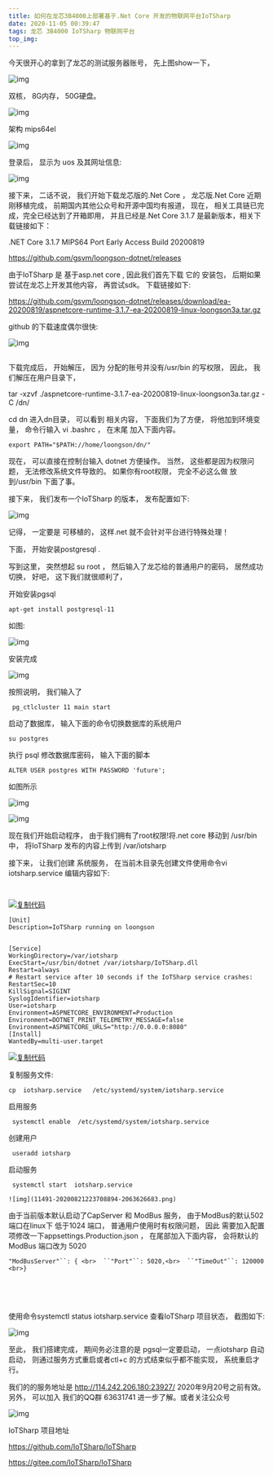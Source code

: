 ```yaml
---
title: 如何在龙芯3B4000上部署基于.Net Core 开发的物联网平台IoTSharp
date: 2020-11-05 00:39:47
tags: 龙芯 3B4000 IoTSharp 物联网平台
top_img: 
---
```


今天很开心的拿到了龙芯的测试服务器账号， 先上图show一下， 

![img](11491-20200821223328069-1509825572.png)

 

 

双核， 8G内存， 50G硬盘。

 

![img](11491-20200821223343327-1614648773.png)

 

 

架构 mips64el 

 ![img](11491-20200821223520461-252360121.png)

 

 

登录后， 显示为 uos 及其网址信息:

 ![img](11491-20200821223514386-597362547.png)

 

 

 

接下来， 二话不说， 我们开始下载龙芯版的.Net Core ， 龙芯版.Net Core 近期刚移植完成， 前期国内其他公众号和开源中国均有报道， 现在， 相关工具链已完成，完全已经达到了开箱即用， 并且已经是.Net Core 3.1.7 是最新版本，相关下载链接如下：

.NET Core 3.1.7 MIPS64 Port Early Access Build 20200819 

 https://github.com/gsvm/loongson-dotnet/releases 

由于IoTSharp 是 基于asp.net core , 因此我们首先下载 它的 安装包， 后期如果尝试在龙芯上开发其他内容， 再尝试sdk。 下载链接如下:

https://github.com/gsvm/loongson-dotnet/releases/download/ea-20200819/aspnetcore-runtime-3.1.7-ea-20200819-linux-loongson3a.tar.gz

github 的下载速度偶尔很快:

 ![img](11491-20200821223539119-155859160.png)

 

 

![img](data:image/gif;base64,iVBORw0KGgoAAAANSUhEUgAAAAEAAAABCAYAAAAfFcSJAAAADUlEQVQImWNgYGBgAAAABQABh6FO1AAAAABJRU5ErkJggg==)

下载完成后， 开始解压， 因为 分配的账号并没有/usr/bin 的写权限， 因此， 我们解压在用户目录下， 

tar -xzvf ./aspnetcore-runtime-3.1.7-ea-20200819-linux-loongson3a.tar.gz -C /dn/

cd dn 进入dn目录， 可以看到 相关内容， 下面我们为了方便， 将他加到环境变量， 命令行输入 vi .bashrc ， 在末尾 加入下面内容。 

 

```
export PATH="$PATH://home/loongson/dn/"
```

 

现在， 可以直接在控制台输入 dotnet 方便操作。 当然， 这些都是因为权限问题， 无法修改系统文件导致的。 如果你有root权限， 完全不必这么做 放到/usr/bin 下面了事。 

 

接下来， 我们发布一个IoTSharp 的版本， 发布配置如下:

 ![img](11491-20200821223610559-621562747.png)

 

 

记得， 一定要是 可移植的， 这样.net 就不会针对平台进行特殊处理！

下面， 开始安装postgresql . 

写到这里， 突然想起 su root ， 然后输入了龙芯给的普通用户的密码， 居然成功切换， 好吧， 这下我们就很顺利了， 

开始安装pgsql 

```
apt-get install postgresql-11
```

如图:

![img](11491-20200821223620370-2051371458.png)

 

 

 

安装完成

 

 ![img](11491-20200821223631921-1289278135.png)

 

 

按照说明， 我们输入了 

```
 pg_ctlcluster 11 main start
```

启动了数据库， 输入下面的命令切换数据库的系统用户

```
su postgres
```

执行 psql 修改数据库密码， 输入下面的脚本

```
ALTER USER postgres WITH PASSWORD 'future';
```

如图所示

![img](11491-20200821223641709-537923265.png)

 

 ![img](11491-20200821223646071-1226092330.png)

 

 

现在我们开始启动程序， 由于我们拥有了root权限!将.net core 移动到 /usr/bin 中， 将IoTSharp 发布的内容上传到 /var/iotsharp 

接下来， 让我们创建 系统服务， 在当前木目录先创建文件使用命令vi iotsharp.service 编辑内容如下:

 

```
 
```

[![复制代码](https://common.cnblogs.com/images/copycode.gif)](javascript:void(0);)

```
[Unit]
Description=IoTSharp running on loongson


[Service]
WorkingDirectory=/var/iotsharp
ExecStart=/usr/bin/dotnet /var/iotsharp/IoTSharp.dll   
Restart=always
# Restart service after 10 seconds if the IoTSharp service crashes:
RestartSec=10
KillSignal=SIGINT
SyslogIdentifier=iotsharp
User=iotsharp
Environment=ASPNETCORE_ENVIRONMENT=Production
Environment=DOTNET_PRINT_TELEMETRY_MESSAGE=false
Environment=ASPNETCORE_URLS="http://0.0.0.0:8080"
[Install]
WantedBy=multi-user.target
```

[![复制代码](https://common.cnblogs.com/images/copycode.gif)](javascript:void(0);)

 

复制服务文件:

```
cp  iotsharp.service   /etc/systemd/system/iotsharp.service
```

启用服务

```
 systemctl enable  /etc/systemd/system/iotsharp.service 
```

创建用户 

```
 useradd iotsharp
```

启动服务

```
 systemctl start  iotsharp.service 
```

`![img](11491-20200821223708894-2063626683.png)`

 

 

由于当前版本默认启动了CapServer 和 ModBus 服务， 由于ModBus的默认502端口在linux下 低于1024 端口， 普通用户使用时有权限问题， 因此 需要加入配置项修改一下appsettings.Production.json ， 在尾部加入下面内容， 会将默认的ModBus 端口改为 5020 

```
"ModBusServer"``: { <br>  ``"Port"``: 5020,<br>  ``"TimeOut"``: 120000 <br>}
```

　　

```
 
```

使用命令systemctl status iotsharp.service 查看IoTSharp 项目状态， 截图如下:

![img](11491-20200821223723938-2115572226.png)

 

 

 

至此， 我们搭建完成， 期间务必注意的是 pgsql一定要启动， 一点iotsharp 自动启动， 则通过服务方式重启或者ctl+c 的方式结束似乎都不能实现， 系统重启才行。 

我们的的服务地址是 http://114.242.206.180:23927/ 2020年9月20号之前有效。 另外， 可以加入 我们的QQ群 63631741  进一步了解。或者关注公众号

![img](11491-20200821223740330-550679780.png)

IoTSharp 项目地址

https://github.com/IoTSharp/IoTSharp

https://gitee.com/IoTSharp/IoTSharp